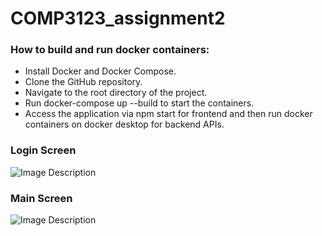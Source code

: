 # COMP3123_assignment2

### How to build and run docker containers:
- Install Docker and Docker Compose.
- Clone the GitHub repository.
- Navigate to the root directory of the project.
- Run docker-compose up --build to start the containers.
- Access the application via npm start for frontend and then run docker containers on docker desktop for backend APIs.

### Login Screen
![Image Description](../front-end4.png)

### Main Screen
![Image Description](../front-end7)
